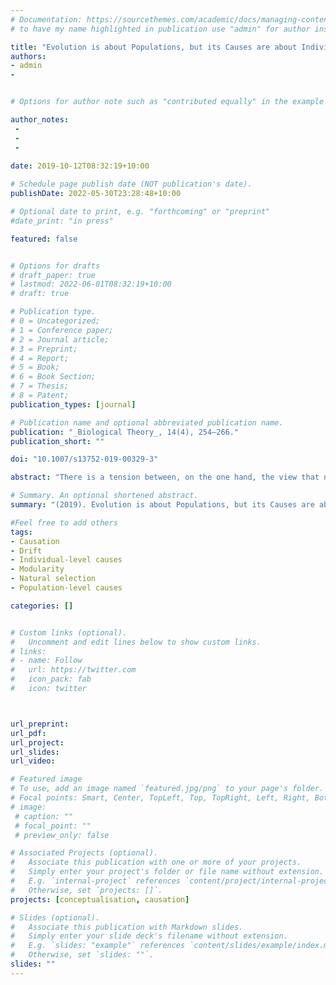 ```yaml
---
# Documentation: https://sourcethemes.com/academic/docs/managing-content/
# to have my name highlighted in publication use "admin" for author instead of Pierrick Bourrat

title: "Evolution is about Populations, but its Causes are about Individuals"
authors:
- admin
- 


# Options for author note such as "contributed equally" in the example below, assuming they are three authors, the third author is corresponding author.

author_notes:
 - 
 - 
 - 
 
date: 2019-10-12T08:32:19+10:00

# Schedule page publish date (NOT publication's date).
publishDate: 2022-05-30T23:28:48+10:00

# Optional date to print, e.g. "forthcoming" or "preprint"
#date_print: "in press"

featured: false


# Options for drafts
# draft_paper: true
# lastmod: 2022-06-01T08:32:19+10:00
# draft: true

# Publication type.
# 0 = Uncategorized;
# 1 = Conference paper;
# 2 = Journal article;
# 3 = Preprint;
# 4 = Report;
# 5 = Book;
# 6 = Book Section;
# 7 = Thesis;
# 8 = Patent;
publication_types: [journal]

# Publication name and optional abbreviated publication name.
publication: "_Biological Theory_, 14(4), 254–266."
publication_short: ""

doi: "10.1007/s13752-019-00329-3"

abstract: "There is a tension between, on the one hand, the view that natural selection refers to individual-level causes, and on the other hand, the view that it refers to a population-level cause. In this article, I make the case for the individual-level cause view. I respond to recent claims made by McLoone that the individual-level cause view is inconsistent. I show that if one were to follow his arguments, any causal claim in any context would have to be regarded as vindicating a form of population-level cause view. I show why this is implausible and how a consistent individual-level cause position can be held within the interventionist account of causation. Finally, I argue that there is one sense in which natural selection might be said to refer to population-level causes of evolutionary change. The upshot is that, as noted by others, natural selection can be regarded as referring to a population-level cause in the context of frequency-dependent selection and other situations of fitness-altering interactions between the individuals of a population. But whether this statement is true will depend on the empirical case investigated, not some a priori conceptual distinction. Thus, even though situations of frequency dependence might be ubiquitous, it is orthogonal to the conceptual question of whether frequency-independent natural selection—McLoone’s target—refers to individual- or population-level causes."

# Summary. An optional shortened abstract.
summary: "(2019). Evolution is about Populations, but its Causes are about Individuals. _Biological Theory_, 14(4), 254–266."

#Feel free to add others
tags:
- Causation
- Drift
- Individual-level causes
- Modularity
- Natural selection
- Population-level causes

categories: []


# Custom links (optional).
#   Uncomment and edit lines below to show custom links.
# links:
# - name: Follow
#   url: https://twitter.com
#   icon_pack: fab
#   icon: twitter



url_preprint:
url_pdf:
url_project:
url_slides:
url_video:

# Featured image
# To use, add an image named `featured.jpg/png` to your page's folder. 
# Focal points: Smart, Center, TopLeft, Top, TopRight, Left, Right, BottomLeft, Bottom, BottomRight.
# image:
 # caption: ""
 # focal_point: ""
 # preview_only: false

# Associated Projects (optional).
#   Associate this publication with one or more of your projects.
#   Simply enter your project's folder or file name without extension.
#   E.g. `internal-project` references `content/project/internal-project/index.md`.
#   Otherwise, set `projects: []`.
projects: [conceptualisation, causation]

# Slides (optional).
#   Associate this publication with Markdown slides.
#   Simply enter your slide deck's filename without extension.
#   E.g. `slides: "example"` references `content/slides/example/index.md`.
#   Otherwise, set `slides: ""`.
slides: ""
---
```




